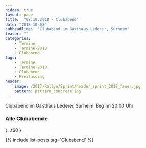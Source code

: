 ```yaml
---
hidden: true
layout: page
title:  "08.10.2018 - Clubabend"
date: "2018-10-08"
subheadline:  "Clubabend im Gasthaus Lederer, Surheim"
teaser: ""
categories:
    - Termine
    - Termine-2018
    - Clubabend
tags:
    - Termine
    - Termine-2018
    - Clubabend
    - Freilassing
header:
    image: /2017/Rallye/Sprint/header_sprint_2017_fauer.jpg
    pattern: pattern_concrete.jpg
---
```

Clubabend im Gasthaus Lederer, Surheim. Beginn 20:00 Uhr 

### Alle Clubabende 
{: .t60 }

{% include list-posts tag='Clubabend' %}
